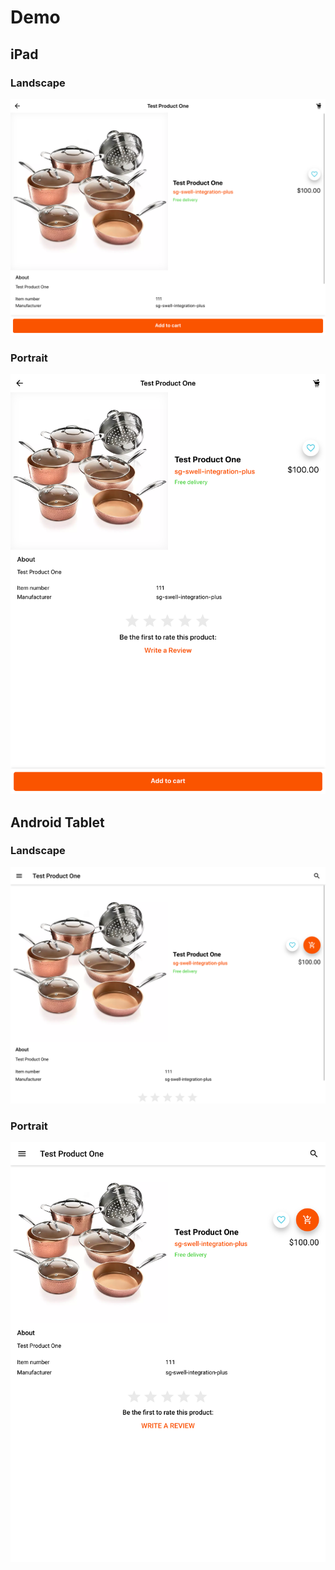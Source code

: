 # Demo

## iPad
### Landscape
![](ipad_landscape.png)

### Portrait
![](ipad_portrait.png)

## Android Tablet
### Landscape
![](android_landscape.png)

### Portrait
![](android_portrait.png)
